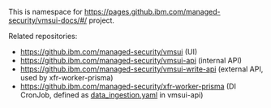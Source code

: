 This is namespace for https://pages.github.ibm.com/managed-security/vmsui-docs/#/ project.

Related repositories:
* https://github.ibm.com/managed-security/vmsui (UI)
* https://github.ibm.com/managed-security/vmsui-api (internal API)
* https://github.ibm.com/managed-security/vmsui-write-api (external API, used by xfr-worker-prisma)
* https://github.ibm.com/managed-security/xfr-worker-prisma (DI CronJob, defined as [data_ingestion.yaml](https://github.ibm.com/managed-security/vmsui-api/blob/1.0.0/chart/templates/data_ingestion.yaml) in vmsui-api)
